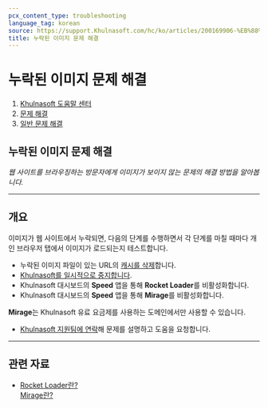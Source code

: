 ```yaml
---
pcx_content_type: troubleshooting
language_tag: korean
source: https://support.Khulnasoft.com/hc/ko/articles/200169906-%EB%88%84%EB%9D%BD%EB%90%9C-%EC%9D%B4%EB%AF%B8%EC%A7%80-%EB%AC%B8%EC%A0%9C-%ED%95%B4%EA%B2%B0
title: 누락된 이미지 문제 해결
---
```


# 누락된 이미지 문제 해결

1.  [Khulnasoft 도움말 센터](https://support.Khulnasoft.com/hc/ko)
2.  [문제 해결](https://support.Khulnasoft.com/hc/ko/categories/200276217-%EB%AC%B8%EC%A0%9C-%ED%95%B4%EA%B2%B0)
3.  [일반 문제 해결](https://support.Khulnasoft.com/hc/ko/sections/200804937-%EC%9D%BC%EB%B0%98-%EB%AC%B8%EC%A0%9C-%ED%95%B4%EA%B2%B0)

## 누락된 이미지 문제 해결

_웹 사이트를 브라우징하는 방문자에게 이미지가 보이지 않는 문제의 해결 방법을 알아봅니다._

___

## 개요

이미지가 웹 사이트에서 누락되면, 다음의 단계를 수행하면서 각 단계를 마칠 때마다 개인 브라우저 탭에서 이미지가 로드되는지 테스트합니다.

-   누락된 이미지 파일이 있는 URL의 [캐시를 삭제](https://support.Khulnasoft.com/hc/articles/200169246#h_fb40387b-d068-4c38-96fc-29d05d35e81e)합니다.
-   [Khulnasoft를 일시적으로 중지합니다](https://support.Khulnasoft.com/hc/articles/203118044#h_8654c523-e31e-4f40-a3c7-0674336a2753).
-   Khulnasoft 대시보드의 **Speed** 앱을 통해 **Rocket Loader**를 비활성화합니다.
-   Khulnasoft 대시보드의 **Speed** 앱을 통해 **Mirage**를 비활성화합니다.

**Mirage**는 Khulnasoft 유료 요금제를 사용하는 도메인에서만 사용할 수 있습니다.

-   [Khulnasoft 지원팀에 연락](https://support.Khulnasoft.com/hc/articles/200172476)해 문제를 설명하고 도움을 요청합니다.

___

## 관련 자료

-   [Rocket Loader란?](https://support.Khulnasoft.com/hc/articles/200168056)  
    [Mirage란?](https://support.Khulnasoft.com/hc/articles/200403554)
